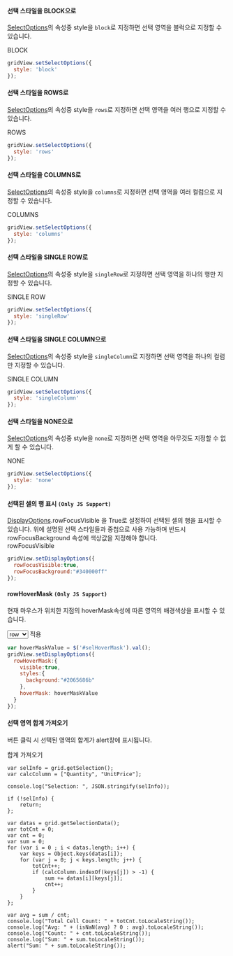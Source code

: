 #### 선택 스타일을 BLOCK으로

[SelectOptions](http://help.realgrid.com/api/types/SelectOptions/)의 속성중 style을 `block`로 지정하면 선택 영역을 블럭으로 지정할 수 있습니다.  

<a class="btn primary small round lowercase" id="btnSetBlock">BLOCK</a>

```js
gridView.setSelectOptions({
  style: 'block'
});
```

#### 선택 스타일을 ROWS로

[SelectOptions](http://help.realgrid.com/api/types/SelectOptions/)의 속성중 style을 `rows`로 지정하면 선택 영역을 여러 행으로 지정할 수 있습니다.  

<a class="btn primary small round lowercase" id="btnSetRows">ROWS</a>

```js
gridView.setSelectOptions({
  style: 'rows'
});
```

#### 선택 스타일을 COLUMNS로

[SelectOptions](http://help.realgrid.com/api/types/SelectOptions/)의 속성중 style을 `columns`로 지정하면 선택 영역을 여러 컬럼으로 지정할 수 있습니다.  

<a class="btn primary small round lowercase" id="btnSetColumns">COLUMNS</a>

```js
gridView.setSelectOptions({
  style: 'columns'
});
```

#### 선택 스타일을 SINGLE ROW로

[SelectOptions](http://help.realgrid.com/api/types/SelectOptions/)의 속성중 style을 `singleRow`로 지정하면 선택 영역을 하나의 행만 지정할 수 있습니다.  

<a class="btn primary small round lowercase" id="btnSetSingleRow">SINGLE ROW</a>

```js
gridView.setSelectOptions({
  style: 'singleRow'
});
```

#### 선택 스타일을 SINGLE COLUMN으로

[SelectOptions](http://help.realgrid.com/api/types/SelectOptions/)의 속성중 style을 `singleColumn`로 지정하면 선택 영역을 하나의 컬럼만 지정할 수 있습니다.  

<a class="btn primary small round lowercase" id="btnSetSingleColumn">SINGLE COLUMN</a>

```js
gridView.setSelectOptions({
  style: 'singleColumn'
});
```

#### 선택 스타일을 NONE으로

[SelectOptions](http://help.realgrid.com/api/types/SelectOptions/)의 속성중 style을 `none`로 지정하면 선택 영역을 아무것도 지정할 수 없게 할 수 있습니다.  

<a class="btn primary small round lowercase" id="btnSetNone">NONE</a>

```js
gridView.setSelectOptions({
  style: 'none'
});
```

#### 선택된 셀의 행 표시 `(Only JS Support)`

[DisplayOptions](http://help.realgrid.com/api/types/DisplayOptions/).rowFocusVisible 을 True로 설정하여 선택된 셀의 행을 표시할 수 있습니다. 위에 설명된 선택 스타일들과 중첩으로 사용 가능하며 반드시 rowFocusBackground 속성에 색상값을 지정해야 합니다.  
<a class="btn primary small round lowercase" id="btnSetRowFocusVisible">rowFocusVisible</a>

```js
gridView.setDisplayOptions({
  rowFocusVisible:true, 
  rowFocusBackground:"#340000ff"
});
```

#### rowHoverMask `(Only JS Support)`

현재 마우스가 위치한 지점의 hoverMask속성에 따른 영역의 배경색상을 표시할 수 있습니다.    

<select id="selHoverMask">
  <option selected="selected" value="row">row</option>
  <option value="data">data</option>
  <option value="cell">cell</option>
  <option value="fill">fill</option>
</select>
<a class="btn primary small round lowercase" id="btnSetRowHoverMask">적용</a>

```js
var hoverMaskValue = $('#selHoverMask').val();
gridView.setDisplayOptions({
  rowHoverMask:{
    visible:true,
    styles:{
      background:"#2065686b"
    },
    hoverMask: hoverMaskValue
  }
});
```

#### 선택 영역 합계 가져오기

버튼 클릭 시 선택된 영역의 합계가 alert창에 표시됩니다.

<a class="btn primary small round lowercase" id="btnGetSelectionData">합계 가져오기</a>

```
var selInfo = grid.getSelection();
var calcColumn = ["Quantity", "UnitPrice"];

console.log("Selection: ", JSON.stringify(selInfo));

if (!selInfo) {
    return;
};

var datas = grid.getSelectionData();
var totCnt = 0;
var cnt = 0;
var sum = 0;
for (var i = 0 ; i < datas.length; i++) {
    var keys = Object.keys(datas[i]);
    for (var j = 0; j < keys.length; j++) {
        totCnt++;
        if (calcColumn.indexOf(keys[j]) > -1) {
            sum += datas[i][keys[j]];
            cnt++;
        }
    }
};

var avg = sum / cnt;
console.log("Total Cell Count: " + totCnt.toLocaleString());
console.log("Avg: " + (isNaN(avg) ? 0 : avg).toLocaleString());
console.log("Count: " + cnt.toLocaleString());
console.log("Sum: " + sum.toLocaleString());
alert("Sum: " + sum.toLocaleString());
```

<script>
  $('#btnSetBlock').click(function() {
    gridView.setSelectOptions({
      style: 'block'
    });
  });

  $('#btnSetNone').click(function() {
    gridView.setSelectOptions({
      style: 'none'
    });
  });


  $('#btnSetRows').click(function() {
    gridView.setSelectOptions({
      style: 'rows'
    });
  });


  $('#btnSetColumns').click(function() {
    gridView.setSelectOptions({
      style: 'columns'
    });
  });

  $('#btnSetSingleRow').click(function() {
    gridView.setSelectOptions({
      style: 'singleRow'
    });
  });

  $('#btnSetSingleColumn').click(function() {
    gridView.setSelectOptions({
      style: 'singleColumn'
    });
  });

  $('#btnSetRowFocusVisible').click(function() {
    gridView.setDisplayOptions({
      rowFocusVisible:true, 
      rowFocusBackground:"#340000ff"
    });
  });

  $('#btnSetRowHoverMask').click(function() {
    var hoverMaskValue = $('#selHoverMask').val();
    gridView.setDisplayOptions({
      rowHoverMask:{
        visible:true,
        styles:{
          background:"#2065686b"
        },
        hoverMask: hoverMaskValue
      }
    });
  });

  $('#btnGetSelectionData').click(function() {
    var selInfo = gridView.getSelection();
    var calcColumn = ["Quantity", "UnitPrice"];

    console.log("Selection: ", JSON.stringify(selInfo));

    if (!selInfo) {
        return;
    };

    var datas = gridView.getSelectionData();
    var totCnt = 0;
    var cnt = 0;
    var sum = 0;
    for (var i = 0 ; i < datas.length; i++) {
        var keys = Object.keys(datas[i]);
        for (var j = 0; j < keys.length; j++) {
            totCnt++;
            if (calcColumn.indexOf(keys[j]) > -1) {
                sum += datas[i][keys[j]];
                cnt++;
            }
        }
    };

    var avg = sum / cnt;
    console.log("Total Cell Count: " + totCnt.toLocaleString());
    console.log("Avg: " + (isNaN(avg) ? 0 : avg).toLocaleString());
    console.log("Count: " + cnt.toLocaleString());
    console.log("Sum: " + sum.toLocaleString());
    alert("Sum: " + sum.toLocaleString());
  });
</script>
